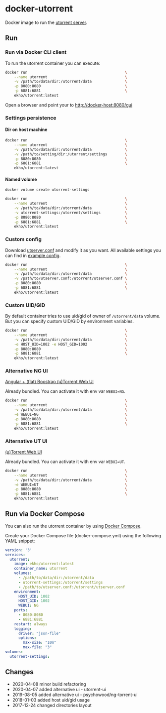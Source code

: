 # docker-utorrent

Docker image to run the [utorrent server](http://www.utorrent.com/).

## Run

### Run via Docker CLI client

To run the utorrent container you can execute:

```bash
docker run                                            \
    --name utorrent                                   \
    -v /path/to/data/dir:/utorrent/data               \
    -p 8080:8080                                      \
    -p 6881:6881                                      \
    ekho/utorrent:latest
```

Open a browser and point your to [http://docker-host:8080/gui](http://docker-host:8080/gui)

### Settings persistence

#### Dir on host machine
```bash
docker run                                            \
    --name utorrent                                   \
    -v /path/to/data/dir:/utorrent/data               \
    -v /path/to/setting/dir:/utorrent/settings        \
    -p 8080:8080                                      \
    -p 6881:6881                                      \
    ekho/utorrent:latest
```

#### Named volume
```bash
docker volume create utorrent-settings

docker run                                            \
    --name utorrent                                   \
    -v /path/to/data/dir:/utorrent/data               \
    -v utorrent-settings:/utorrent/settings           \
    -p 8080:8080                                      \
    -p 6881:6881                                      \
    ekho/utorrent:latest
```

### Custom config

Download [utserver.conf](https://raw.githubusercontent.com/ekho/dockerized-tools/master/utorrent/utserver.conf) and modify it as you want.
All available settings you can find in [example config](https://raw.githubusercontent.com/ekho/dockerized-tools/master/utorrent/utserver.conf.example). 

```bash
docker run                                            \
    --name utorrent                                   \
    -v /path/to/data/dir:/utorrent/data               \
    -v /path/to/utserver.conf:/utorrent/utserver.conf \
    -p 8080:8080                                      \
    -p 6881:6881                                      \
    ekho/utorrent:latest
```

### Custom UID/GID

By default container tries to use uid/gid of owner of `/utorrent/data` volume. But you can specify custom UID/GID by environment variables.

```bash
docker run                                            \
    --name utorrent                                   \
    -v /path/to/data/dir:/utorrent/data               \
    -e HOST_UID=1002 -e HOST_GID=1002                 \
    -p 8080:8080                                      \
    -p 6881:6881                                      \
    ekho/utorrent:latest
```

### Alternative NG UI

[Angular + (flat) Boostrap (μ)Torrent Web UI](https://github.com/psychowood/ng-torrent-ui)

Already bundled. You can activate it with env var `WEBUI=NG`.

```bash
docker run                                            \
    --name utorrent                                   \
    -v /path/to/data/dir:/utorrent/data               \
    -e WEBUI=NG                                       \
    -p 8080:8080                                      \
    -p 6881:6881                                      \
    ekho/utorrent:latest
```

### Alternative UT UI

[(μ)Torrent Web UI](https://forum.utorrent.com/topic/49588-%C2%B5torrent-webui/)

Already bundled. You can activate it with env var `WEBUI=UT`.

```bash
docker run                                            \
    --name utorrent                                   \
    -v /path/to/data/dir:/utorrent/data               \
    -e WEBUI=UT                                       \
    -p 8080:8080                                      \
    -p 6881:6881                                      \
    ekho/utorrent:latest
```

## Run via Docker Compose

You can also run the utorrent container by using [Docker Compose](https://www.docker.com/docker-compose).

Create your Docker Compose file (docker-compose.yml) using the following YAML snippet:

```yaml
version: '3'
services:
  utorrent:
    image: ekho/utorrent:latest
    container_name: utorrent
    volumes:
      - /path/to/data/dir:/utorrent/data
      - utorrent-settings:/utorrent/settings
      - /path/to/utserver.conf:/utorrent/utserver.conf
    environment:
      HOST_UID: 1002
      HOST_GID: 1002
      WEBUI: NG
    ports:
      - 8080:8080
      - 6881:6881
    restart: always
    logging:
      driver: "json-file"
      options:
        max-size: "10m"
        max-file: "3"
volumes:
  utorrent-settings:
```

## Changes
* 2020-04-08 minor build refactoring
* 2020-04-07 added alternative ui - utorrent-ui
* 2019-08-05 added alternative ui - psychowood/ng-torrent-ui
* 2018-01-03 added host uid/gid usage 
* 2017-12-24 changed directories layout
